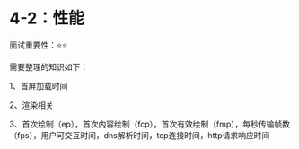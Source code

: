 # 4-2：性能

面试重要性：⭐️⭐️

需要整理的知识如下：

1、首屏加载时间

2、渲染相关

3、首次绘制（ep），首次内容绘制（fcp），首次有效绘制（fmp），每秒传输帧数（fps），用户可交互时间，dns解析时间，tcp连接时间，http请求响应时间